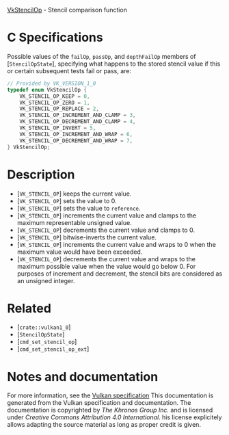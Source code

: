 [VkStencilOp](https://www.khronos.org/registry/vulkan/specs/1.3-extensions/man/html/VkStencilOp.html) - Stencil comparison function

# C Specifications
Possible values of the `failOp`, `passOp`, and `depthFailOp`
members of [`StencilOpState`], specifying what happens to the stored
stencil value if this or certain subsequent tests fail or pass, are:
```c
// Provided by VK_VERSION_1_0
typedef enum VkStencilOp {
    VK_STENCIL_OP_KEEP = 0,
    VK_STENCIL_OP_ZERO = 1,
    VK_STENCIL_OP_REPLACE = 2,
    VK_STENCIL_OP_INCREMENT_AND_CLAMP = 3,
    VK_STENCIL_OP_DECREMENT_AND_CLAMP = 4,
    VK_STENCIL_OP_INVERT = 5,
    VK_STENCIL_OP_INCREMENT_AND_WRAP = 6,
    VK_STENCIL_OP_DECREMENT_AND_WRAP = 7,
} VkStencilOp;
```

# Description
- [`VK_STENCIL_OP`] keeps the current value.
- [`VK_STENCIL_OP`] sets the value to 0.
- [`VK_STENCIL_OP`] sets the value to `reference`.
- [`VK_STENCIL_OP`] increments the current value and clamps to the maximum representable unsigned value.
- [`VK_STENCIL_OP`] decrements the current value and clamps to 0.
- [`VK_STENCIL_OP`] bitwise-inverts the current value.
- [`VK_STENCIL_OP`] increments the current value and wraps to 0 when the maximum value would have been exceeded.
- [`VK_STENCIL_OP`] decrements the current value and wraps to the maximum possible value when the value would go below 0.
For purposes of increment and decrement, the stencil bits are considered as
an unsigned integer.

# Related
- [`crate::vulkan1_0`]
- [`StencilOpState`]
- [`cmd_set_stencil_op`]
- [`cmd_set_stencil_op_ext`]

# Notes and documentation
For more information, see the [Vulkan specification](https://www.khronos.org/registry/vulkan/specs/1.3-extensions/html/vkspec.html)
This documentation is generated from the Vulkan specification and documentation.
The documentation is copyrighted by *The Khronos Group Inc.* and is licensed under *Creative Commons Attribution 4.0 International*.
his license explicitely allows adapting the source material as long as proper credit is given.
        
